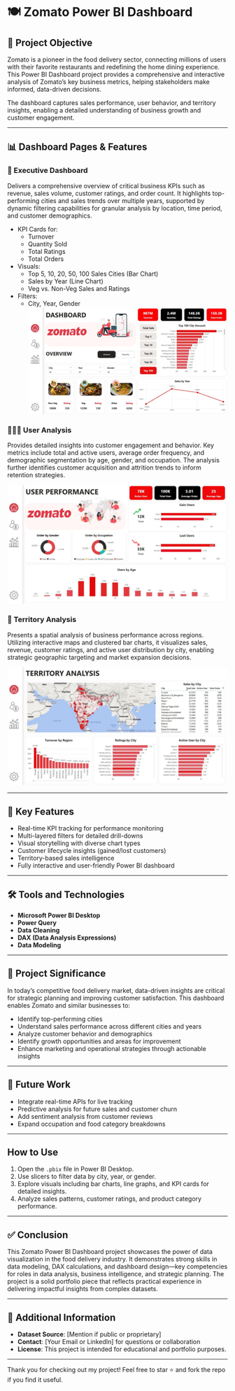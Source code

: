 # 🍽️ Zomato Power BI Dashboard

## 🎯 Project Objective
Zomato is a pioneer in the food delivery sector, connecting millions of users with their favorite restaurants and redefining the home dining experience. This Power BI Dashboard project provides a comprehensive and interactive analysis of Zomato’s key business metrics, helping stakeholders make informed, data-driven decisions. 

The dashboard captures sales performance, user behavior, and territory insights, enabling a detailed understanding of business growth and customer engagement.

---

## 📊 Dashboard Pages & Features

### 💼 Executive Dashboard  
Delivers a comprehensive overview of critical business KPIs such as revenue, sales volume, customer ratings, and order count. It highlights top-performing cities and sales trends over multiple years, supported by dynamic filtering capabilities for granular analysis by location, time period, and customer demographics.
- KPI Cards for:
  - Turnover
  - Quantity Sold
  - Total Ratings
  - Total Orders
- Visuals:
  - Top 5, 10, 20, 50, 100 Sales Cities (Bar Chart)
  - Sales by Year (Line Chart)
  - Veg vs. Non-Veg Sales and Ratings
- Filters:
  - City, Year, Gender
![Executive Dashboard](https://github.com/Istiak-Chowdhury/Zomato-Food-Delivery-Data-Analysis-PowerBI/blob/main/ED.JPG?raw=true)


### 🧑‍🤝‍🧑 User Analysis  
Provides detailed insights into customer engagement and behavior. Key metrics include total and active users, average order frequency, and demographic segmentation by age, gender, and occupation. The analysis further identifies customer acquisition and attrition trends to inform retention strategies.

![User Analysis](https://github.com/Istiak-Chowdhury/Zomato-Food-Delivery-Data-Analysis-PowerBI/blob/main/Usser%20Analysis.JPG?raw=true)


### 📍 Territory Analysis  
Presents a spatial analysis of business performance across regions. Utilizing interactive maps and clustered bar charts, it visualizes sales, revenue, customer ratings, and active user distribution by city, enabling strategic geographic targeting and market expansion decisions.

![Territory Analysis](https://github.com/Istiak-Chowdhury/Zomato-Food-Delivery-Data-Analysis-PowerBI/blob/main/Territory%20Analysis.JPG?raw=true)

---

## 🚀 Key Features

- Real-time KPI tracking for performance monitoring  
- Multi-layered filters for detailed drill-downs  
- Visual storytelling with diverse chart types  
- Customer lifecycle insights (gained/lost customers)  
- Territory-based sales intelligence  
- Fully interactive and user-friendly Power BI dashboard

---

## 🛠️ Tools and Technologies
- **Microsoft Power BI Desktop**
- **Power Query**
- **Data Cleaning**
- **DAX (Data Analysis Expressions)**
- **Data Modeling**   

---

## 📌 Project Significance
In today’s competitive food delivery market, data-driven insights are critical for strategic planning and improving customer satisfaction. This dashboard enables Zomato and similar businesses to:
- Identify top-performing cities 
- Understand sales performance across different cities and years  
- Analyze customer behavior and demographics
- Identify growth opportunities and areas for improvement  
- Enhance marketing and operational strategies through actionable insights  

---

## 🔮 Future Work
- Integrate real-time APIs for live tracking  
- Predictive analysis for future sales and customer churn  
- Add sentiment analysis from customer reviews  
- Expand occupation and food category breakdowns  

---

## How to Use
1. Open the `.pbix` file in Power BI Desktop.  
2. Use slicers to filter data by city, year, or gender.  
3. Explore visuals including bar charts, line graphs, and KPI cards for detailed insights.  
4. Analyze sales patterns, customer ratings, and product category performance.

---

## ✅ Conclusion
This Zomato Power BI Dashboard project showcases the power of data visualization in the food delivery industry. It demonstrates strong skills in data modeling, DAX calculations, and dashboard design—key competencies for roles in data analysis, business intelligence, and strategic planning. The project is a solid portfolio piece that reflects practical experience in delivering impactful insights from complex datasets.

---

## 📝 Additional Information
- **Dataset Source**: [Mention if public or proprietary]  
- **Contact**: [Your Email or LinkedIn] for questions or collaboration  
- **License**: This project is intended for educational and portfolio purposes.

---

Thank you for checking out my project! Feel free to star ⭐ and fork the repo if you find it useful.


